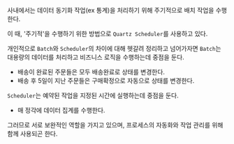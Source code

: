 사내에서는 데이터 동기화 작업(ex 통계)을 처리하기 위해 주기적으로 배치 작업을 수행한다.

이 때, '주기적'을 수행하기 위한 방법으로 `Quartz Scheduler`를 사용하고 있다.

개인적으로 `Batch`와 `Scheduler`의 차이에 대해 헷갈려 정리하고 넘어가자면 `Batch`는  대용량의 데이터를 처리하고 비즈니스 로직을 수행하는데 중점을 둔다.

- 배송이 완료된 주문들은 모두 배송완료로 상태를 변경한다.
- 배송 후 5일이 지난 주문들은 구매확정으로 자동으로 상태를 변경한다.

`Scheduler`는 예약된 작업을 지정된 시간에 실행하는데 중점을 둔다.

- 매 정각에 데이터 집계를 수행한다.

그러므로 서로 보완적인 역할을 가지고 있으며, 프로세스의 자동화와 작업 관리를 위해 함께 사용되곤 한다.

